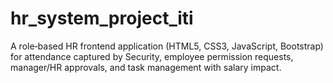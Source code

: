 # hr_system_project_iti
A role‑based HR frontend application (HTML5, CSS3, JavaScript, Bootstrap) for attendance captured by Security, employee permission requests, manager/HR approvals, and task management with salary impact.